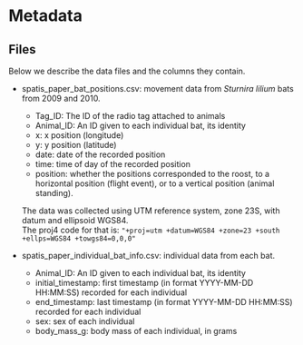 # Metadata

## Files

Below we describe the data files and the columns they contain.

- spatis_paper_bat_positions.csv: movement data from _Sturnira lilium_ bats from 2009 and 2010.
  * Tag_ID: The ID of the radio tag attached to animals
  * Animal_ID: An ID given to each individual bat, its identity
  * x: x position (longitude)
  * y: y position (latitude)
  * date: date of the recorded position 
  * time: time of day of the recorded position 
  * position: whether the positions corresponded to the roost, to a horizontal position 
  (flight event), or to a vertical position (animal standing). 
  
  The data was collected using UTM reference system, zone 23S, with datum and ellipsoid WGS84.  
  The proj4 code for that is: `"+proj=utm +datum=WGS84 +zone=23 +south +ellps=WGS84 +towgs84=0,0,0"`

- spatis_paper_individual_bat_info.csv: individual data from each bat.
  * Animal_ID: An ID given to each individual bat, its identity
  * initial_timestamp: first timestamp (in format YYYY-MM-DD HH:MM:SS) recorded for each individual
  * end_timestamp: last timestamp (in format YYYY-MM-DD HH:MM:SS) recorded for each individual
  * sex: sex of each individual
  * body_mass_g: body mass of each individual, in grams
